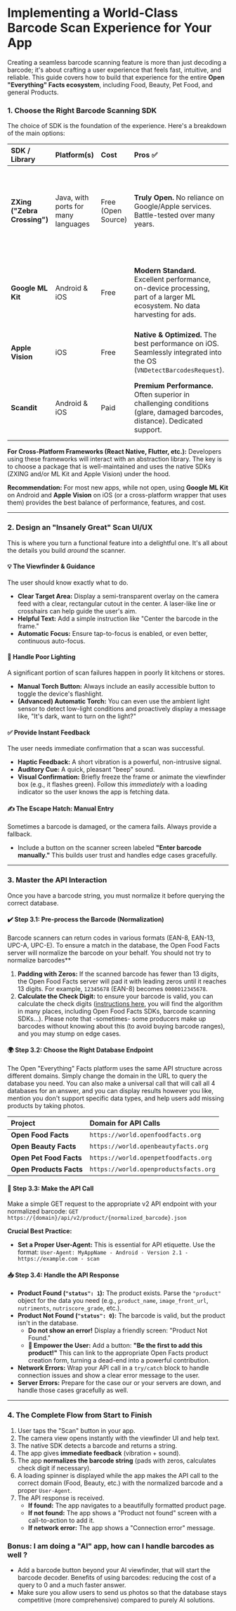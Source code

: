 # Implementing a World-Class Barcode Scan Experience for Your App

Creating a seamless barcode scanning feature is more than just decoding a barcode; it's about crafting a user experience that feels fast, intuitive, and reliable. This guide covers how to build that experience for the entire **Open "Everything" Facts ecosystem**, including Food, Beauty, Pet Food, and general Products.

### 1. Choose the Right Barcode Scanning SDK

The choice of SDK is the foundation of the experience. Here's a breakdown of the main options:

| SDK / Library | Platform(s) | Cost | Pros ✅ | Cons ❌ |
| :--- | :--- | :--- | :--- | :--- |
| **ZXing ("Zebra Crossing")** | Java, with ports for many languages | Free (Open Source) | **Truly Open.** No reliance on Google/Apple services. Battle-tested over many years. | Can be less performant than modern native SDKs, especially in poor lighting. |
| **Google ML Kit** | Android & iOS | Free | **Modern Standard.** Excellent performance, on-device processing, part of a larger ML ecosystem. No data harvesting for ads. | Part of the Google ecosystem, which might be a concern for some projects. |
| **Apple Vision** | iOS | Free | **Native & Optimized.** The best performance on iOS. Seamlessly integrated into the OS (`VNDetectBarcodesRequest`). | iOS only. |
| **Scandit** | Android & iOS | Paid | **Premium Performance.** Often superior in challenging conditions (glare, damaged barcodes, distance). Dedicated support. | Expensive. Their business model involves data collection. |

**For Cross-Platform Frameworks (React Native, Flutter, etc.):**
Developers using these frameworks will interact with an abstraction library. The key is to choose a package that is well-maintained and uses the native SDKs (ZXING and/or ML Kit and Apple Vision) under the hood.

**Recommendation:** For most new apps, while not open, using **Google ML Kit** on Android and **Apple Vision** on iOS (or a cross-platform wrapper that uses them) provides the best balance of performance, features, and cost.

---

### 2. Design an "Insanely Great" Scan UI/UX

This is where you turn a functional feature into a delightful one. It's all about the details you build *around* the scanner.

#### **💡 The Viewfinder & Guidance**
The user should know exactly what to do.
* **Clear Target Area:** Display a semi-transparent overlay on the camera feed with a clear, rectangular cutout in the center. A laser-like line or crosshairs can help guide the user's aim.
* **Helpful Text:** Add a simple instruction like "Center the barcode in the frame."
* **Automatic Focus:** Ensure tap-to-focus is enabled, or even better, continuous auto-focus.

#### **🔦 Handle Poor Lighting**
A significant portion of scan failures happen in poorly lit kitchens or stores.
* **Manual Torch Button:** Always include an easily accessible button to toggle the device's flashlight.
* **(Advanced) Automatic Torch:** You can even use the ambient light sensor to detect low-light conditions and proactively display a message like, "It's dark, want to turn on the light?"

#### **✅ Provide Instant Feedback**
The user needs immediate confirmation that a scan was successful.
* **Haptic Feedback:** A short vibration is a powerful, non-intrusive signal.
* **Auditory Cue:** A quick, pleasant "beep" sound.
* **Visual Confirmation:** Briefly freeze the frame or animate the viewfinder box (e.g., it flashes green). Follow this *immediately* with a loading indicator so the user knows the app is fetching data.

#### **✍️ The Escape Hatch: Manual Entry**
Sometimes a barcode is damaged, or the camera fails. Always provide a fallback.
* Include a button on the scanner screen labeled **"Enter barcode manually."** This builds user trust and handles edge cases gracefully.

---

### 3. Master the API Interaction

Once you have a barcode string, you must normalize it before querying the correct database.

#### **✔️ Step 3.1: Pre-process the Barcode (Normalization)**
Barcode scanners can return codes in various formats (EAN-8, EAN-13, UPC-A, UPC-E). To ensure a match in the database, the Open Food Facts server will normalize the barcode on your behalf. You should not try to normalize barcodes**

1.  **Padding with Zeros:** If the scanned barcode has fewer than 13 digits, the Open Food Facts server will pad it with leading zeros until it reaches 13 digits. For example, `12345678` (EAN-8) becomes `0000012345678`.
2.  **Calculate the Check Digit:** to ensure your barcode is valid, you can calculate the check digits ([instructions here](https://documents.gs1us.org/adobe/assets/deliver/urn:aaid:aem:77c80eac-d4e2-41b1-a80d-97739060e8f4/How-to-Calculate-a-Check-Digit.pdf?_gl=1*5aa50n*_gcl_au*Mzc4MDI0NDUwLjE3NTM3NzYyOTI.), you will find the algorithm in many places, including Open Food Facts SDKs, barcode scanning SDKs…). Please note that -sometimes- some producers make up barcodes without knowing about this (to avoid buying barcode ranges), and you may stump on edge cases.

#### **🌍 Step 3.2: Choose the Right Database Endpoint**
The Open "Everything" Facts platform uses the same API structure across different domains. Simply change the domain in the URL to query the database you need. You can also make a universal call that will call all 4 databases for an answer, and you can display results however you like, mention you don't support specific data types, and help users add missing products by taking photos.

| Project | Domain for API Calls |
| :--- | :--- |
| **Open Food Facts** | `https://world.openfoodfacts.org` |
| **Open Beauty Facts** | `https://world.openbeautyfacts.org` |
| **Open Pet Food Facts**| `https://world.openpetfoodfacts.org` |
| **Open Products Facts** | `https://world.openproductsfacts.org` |

#### **📡 Step 3.3: Make the API Call**
Make a simple GET request to the appropriate v2 API endpoint with your normalized barcode:
`GET https://{domain}/api/v2/product/{normalized_barcode}.json`

**Crucial Best Practice:**
* **Set a Proper User-Agent:** This is essential for API etiquette. Use the format: `User-Agent: MyAppName - Android - Version 2.1 - https://example.com - scan`

#### **📥 Step 3.4: Handle the API Response**
* **Product Found (`"status": 1`):** The product exists. Parse the `"product"` object for the data you need (e.g., `product_name`, `image_front_url`, `nutriments`, `nutriscore_grade`, etc.).
* **Product Not Found (`"status": 0`):** The barcode is valid, but the product isn't in the database.
    * **Do not show an error!** Display a friendly screen: "Product Not Found."
    * **🚀 Empower the User:** Add a button: **"Be the first to add this product!"** This can link to the appropriate Open Facts product creation form, turning a dead-end into a powerful contribution.
* **Network Errors:** Wrap your API call in a `try/catch` block to handle connection issues and show a clear error message to the user.
* **Server Errors:** Prepare for the case our or your servers are down, and handle those cases gracefully as well.
---

### 4. The Complete Flow from Start to Finish

1.  User taps the "Scan" button in your app.
2.  The camera view opens instantly with the viewfinder UI and help text.
3.  The native SDK detects a barcode and returns a string.
4.  The app gives **immediate feedback** (vibration + sound).
5.  The app **normalizes the barcode string** (pads with zeros, calculates check digit if necessary).
6.  A loading spinner is displayed while the app makes the API call to the correct domain (Food, Beauty, etc.) with the normalized barcode and a proper `User-Agent`.
7.  The API response is received.
    * **If found:** The app navigates to a beautifully formatted product page.
    * **If not found:** The app shows a "Product not found" screen with a call-to-action to add it.
    * **If network error:** The app shows a "Connection error" message.

### Bonus: I am doing a "AI" app, how can I handle barcodes as well ?
* Add a barcode button beyond your AI viewfinder, that will start the barcode decoder. Benefits of using barcodes: reducing the cost of a query to 0 and a much faster answer.
* Make sure you allow users to send us photos so that the database stays competitive (more comprehensive) compared to purely AI solutions.
